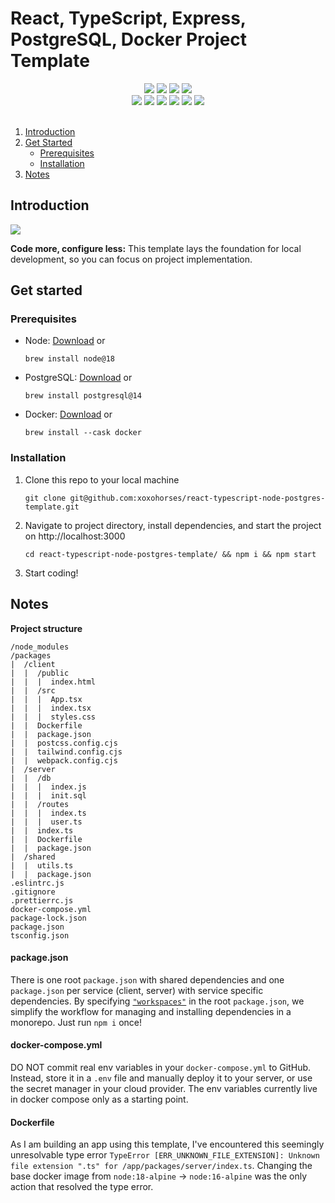 <a name="readme-top"></a>

# React, TypeScript, Express, PostgreSQL, Docker Project Template

<div align="center">
    <img src="https://img.shields.io/badge/React-20232A?style=for-the-badge&logo=react&logoColor=61DAFB"/>
    <img src="https://img.shields.io/badge/Express%20js-000000?style=for-the-badge&logo=express&logoColor=white"/>
    <img src="https://img.shields.io/badge/PostgreSQL-316192?style=for-the-badge&logo=postgresql&logoColor=white"/>
    <img src="https://img.shields.io/badge/Docker-2CA5E0?style=for-the-badge&logo=docker&logoColor=white"/>
    <br/>
    <img src="https://img.shields.io/badge/TypeScript-007ACC?style=for-the-badge&logo=typescript&logoColor=white"/>
    <img src="https://img.shields.io/badge/ts--node-3178C6?style=for-the-badge&logo=ts-node&logoColor=white"/>
    <img src="https://img.shields.io/badge/Webpack-8DD6F9?style=for-the-badge&logo=Webpack&logoColor=white"/>
    <img src="https://img.shields.io/badge/Tailwind_CSS-38B2AC?style=for-the-badge&logo=tailwind-css&logoColor=white"/>
    <img src="https://img.shields.io/badge/eslint-3A33D1?style=for-the-badge&logo=eslint&logoColor=white"/>
    <img src="https://img.shields.io/badge/prettier-1A2C34?style=for-the-badge&logo=prettier&logoColor=F7BA3E"/>
</div>
<br/>
<ol>
<li>
  <a href="#introduction">Introduction</a>
</li>
<li>
  <a href="#get-started">Get Started</a>
  <ul>
    <li><a href="#prerequisites">Prerequisites</a></li>
    <li><a href="#installation">Installation</a></li>
  </ul>
</li>
<li>
  <a href="#notes">Notes</a>
</li>
</ol>

## Introduction

<img src="https://github.com/xoxohorses/react-typescript-express-postgres-template/assets/69382434/8a58103f-a2a9-4e07-bede-cf0e65c78d16"/>

**Code more, configure less:** This template lays the foundation for local development, so you can focus on project implementation.

## Get started

### Prerequisites

- Node: [Download](https://nodejs.org/en/download) or
  ```
  brew install node@18
  ```
- PostgreSQL: [Download](https://www.postgresql.org/download/) or
  ```
  brew install postgresql@14
  ```
- Docker: [Download](https://docs.docker.com/engine/install/) or
  ```
  brew install --cask docker
  ```

### Installation

1. Clone this repo to your local machine

   ```
   git clone git@github.com:xoxohorses/react-typescript-node-postgres-template.git
   ```

2. Navigate to project directory, install dependencies, and start the project on http://localhost:3000

   ```
   cd react-typescript-node-postgres-template/ && npm i && npm start
   ```

3. Start coding!

## Notes

**Project structure**

```
/node_modules
/packages
|  /client
|  |  /public
|  |  |  index.html
|  |  /src
|  |  |  App.tsx
|  |  |  index.tsx
|  |  |  styles.css
|  |  Dockerfile
|  |  package.json
|  |  postcss.config.cjs
|  |  tailwind.config.cjs
|  |  webpack.config.cjs
|  /server
|  |  /db
|  |  |  index.js
|  |  |  init.sql
|  |  /routes
|  |  |  index.ts
|  |  |  user.ts
|  |  index.ts
|  |  Dockerfile
|  |  package.json
|  /shared
|  |  utils.ts
|  |  package.json
.eslintrc.js
.gitignore
.prettierrc.js
docker-compose.yml
package-lock.json
package.json
tsconfig.json
```

#### package.json

There is one root `package.json` with shared dependencies and one `package.json` per service (client, server) with service specific dependencies. By specifying [`"workspaces"`](https://docs.npmjs.com/cli/v8/using-npm/workspaces) in the root `package.json`, we simplify the workflow for managing and installing dependencies in a monorepo. Just run `npm i` once!

#### docker-compose.yml

DO NOT commit real env variables in your `docker-compose.yml` to GitHub. Instead, store it in a `.env` file and manually deploy it to your server, or use the secret manager in your cloud provider. The env variables currently live in docker compose only as a starting point.

#### Dockerfile

As I am building an app using this template, I've encountered this seemingly unresolvable type error `TypeError [ERR_UNKNOWN_FILE_EXTENSION]: Unknown file extension ".ts" for /app/packages/server/index.ts`. Changing the base docker image from `node:18-alpine` -> `node:16-alpine` was the only action that resolved the type error.
